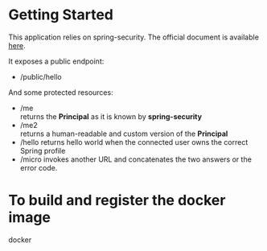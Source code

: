 # Getting Started

This application relies on spring-security. The official document is available
[here](https://docs.spring.io/spring-security/reference/servlet/oauth2/resource-server/jwt.html).

It exposes a public endpoint:

- /public/hello

And some protected resources:

- /me<br/>
  returns the **Principal** as it is known by **spring-security**
- /me2<br/>
  returns a human-readable and custom version of the **Principal**
- /hello
  returns hello world when the connected user owns the correct Spring profile
- /micro
  invokes another URL and concatenates the two answers or the error code.

# To build and register the docker image

docker
